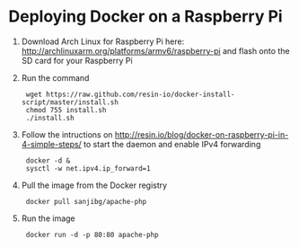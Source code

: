 Deploying Docker on a Raspberry Pi
==================================

1. Download Arch Linux for Raspberry Pi here: http://archlinuxarm.org/platforms/armv6/raspberry-pi and flash onto the SD card for your Raspberry Pi

2. Run the command

        wget https://raw.github.com/resin-io/docker-install-script/master/install.sh
        chmod 755 install.sh
        ./install.sh

3. Follow the intructions on http://resin.io/blog/docker-on-raspberry-pi-in-4-simple-steps/ to start the daemon and enable IPv4 forwarding

        docker -d &
        sysctl -w net.ipv4.ip_forward=1
        
4. Pull the image from the Docker registry
        
        docker pull sanjibg/apache-php

5. Run the image

        docker run -d -p 80:80 apache-php 
